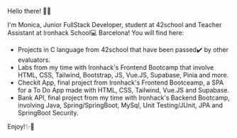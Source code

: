 Hello there! 👩‍💻

I'm Monica, Junior FullStack Developer, student at 42school and Teacher Assistant at Ironhack School💻 Barcelona! 
You will find here:
- Projects in C language from 42school that have been passed✔️ by other evaluators. 
- Labs from my time with Ironhack's Frontend Bootcamp that involve HTML, CSS, Tailwind, Bootstrap, JS, Vue.JS, Supabase, Pinia and more.
- Checkit App, final project from Ironhack's Frontend Bootceamp, a SPA for a To Do App made with HTML, CSS, Tailwind, Vue.JS and Supabase.
- Bank API, final project from my time with Ironhack's Backend Bootcamp, involving Java, Spring/SpringBoot, MySql, Unit Testing/JUnit, JPA and SpringBoot Security.

Enjoy!✨💫
